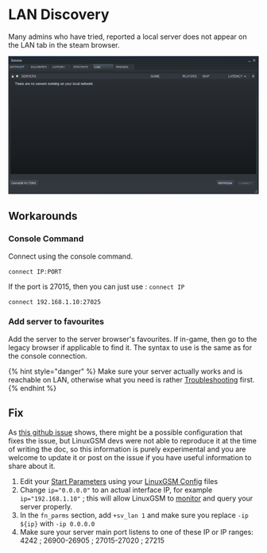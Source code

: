 # LAN Discovery

Many admins who have tried, reported a local server does not appear on the LAN tab in the steam browser.

![LAN Discovery](../.gitbook/assets/untitled.png)

## Workarounds

### Console Command

Connect using the console command.

```text
connect IP:PORT
```

If the port is 27015, then you can just use : `connect IP`

```text
connect 192.168.1.10:27025
```

### Add server to favourites

Add the server to the server browser's favourites. If in-game, then go to the legacy browser if applicable to find it. The syntax to use is the same as for the console connection.

{% hint style="danger" %}
Make sure your server actually works and is reachable on LAN, otherwise what you need is rather [Troubleshooting](../support/troubleshooting.md) first.
{% endhint %}

## Fix

As [this github issue](https://github.com/GameServerManagers/LinuxGSM/issues/1770) shows, there might be a possible configuration that fixes the issue, but LinuxGSM devs were not able to reproduce it at the time of writing the doc, so this information is purely experimental and you are welcome to update it or post on the issue if you have useful information to share about it.

1. Edit your [Start Parameters](../configuration/start-parameters.md) using your [LinuxGSM Config](../configuration/linuxgsm-config.md) files
2. Change `ip="0.0.0.0"` to an actual interface IP, for example `ip="192.168.1.10"` ; this will allow LinuxGSM to [monitor](../commands/monitor.md) and query your server properly.
3. In the `fn_parms` section, add `+sv_lan 1` and make sure you replace `-ip ${ip}` with `-ip 0.0.0.0`
4. Make sure your server main port listens to one of these IP or IP ranges: 4242 ; 26900-26905 ; 27015-27020 ; 27215

